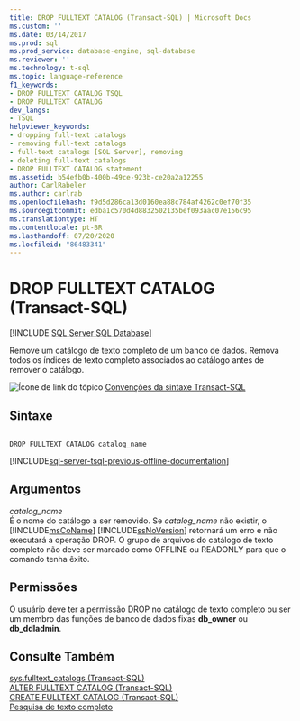 ```yaml
---
title: DROP FULLTEXT CATALOG (Transact-SQL) | Microsoft Docs
ms.custom: ''
ms.date: 03/14/2017
ms.prod: sql
ms.prod_service: database-engine, sql-database
ms.reviewer: ''
ms.technology: t-sql
ms.topic: language-reference
f1_keywords:
- DROP_FULLTEXT_CATALOG_TSQL
- DROP FULLTEXT CATALOG
dev_langs:
- TSQL
helpviewer_keywords:
- dropping full-text catalogs
- removing full-text catalogs
- full-text catalogs [SQL Server], removing
- deleting full-text catalogs
- DROP FULLTEXT CATALOG statement
ms.assetid: b54efb0b-400b-49ce-923b-ce20a2a12255
author: CarlRabeler
ms.author: carlrab
ms.openlocfilehash: f9d5d286ca13d0160ea88c784af4262c0ef70f35
ms.sourcegitcommit: edba1c570d4d8832502135bef093aac07e156c95
ms.translationtype: HT
ms.contentlocale: pt-BR
ms.lasthandoff: 07/20/2020
ms.locfileid: "86483341"
---
```

# <a name="drop-fulltext-catalog-transact-sql"></a>DROP FULLTEXT CATALOG (Transact-SQL)
[!INCLUDE [SQL Server SQL Database](../../includes/applies-to-version/sql-asdb.md)]

  Remove um catálogo de texto completo de um banco de dados. Remova todos os índices de texto completo associados ao catálogo antes de remover o catálogo.  
  
 ![Ícone de link do tópico](../../database-engine/configure-windows/media/topic-link.gif "Ícone de link do tópico") [Convenções da sintaxe Transact-SQL](../../t-sql/language-elements/transact-sql-syntax-conventions-transact-sql.md)  
  
## <a name="syntax"></a>Sintaxe  
  
```  
  
DROP FULLTEXT CATALOG catalog_name  
```  
  
[!INCLUDE[sql-server-tsql-previous-offline-documentation](../../includes/sql-server-tsql-previous-offline-documentation.md)]

## <a name="arguments"></a>Argumentos
 *catalog_name*  
 É o nome do catálogo a ser removido. Se *catalog_name* não existir, o [!INCLUDE[msCoName](../../includes/msconame-md.md)] [!INCLUDE[ssNoVersion](../../includes/ssnoversion-md.md)] retornará um erro e não executará a operação DROP. O grupo de arquivos do catálogo de texto completo não deve ser marcado como OFFLINE ou READONLY para que o comando tenha êxito.  
  
## <a name="permissions"></a>Permissões  
 O usuário deve ter a permissão DROP no catálogo de texto completo ou ser um membro das funções de banco de dados fixas **db_owner** ou **db_ddladmin**.  
  
## <a name="see-also"></a>Consulte Também  
 [sys.fulltext_catalogs &#40;Transact-SQL&#41;](../../relational-databases/system-catalog-views/sys-fulltext-catalogs-transact-sql.md)   
 [ALTER FULLTEXT CATALOG &#40;Transact-SQL&#41;](../../t-sql/statements/alter-fulltext-catalog-transact-sql.md)   
 [CREATE FULLTEXT CATALOG &#40;Transact-SQL&#41;](../../t-sql/statements/create-fulltext-catalog-transact-sql.md)   
 [Pesquisa de texto completo](../../relational-databases/search/full-text-search.md)  
  
  
